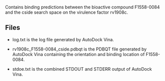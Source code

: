 Contains binding predictions between the bioactive compound F1558-0084 and the cside search space on the virulence factor rv1908c.

## Files

- log.txt is the log file generated by AutoDock Vina.

- rv1908c_F1558-0084_cside.pdbqt is the PDBQT file generated by AutoDock Vina containing the orientation and binding location of F1558-0084.

- stdoe.txt is the combined STDOUT and STDERR output of AutoDock Vina.

